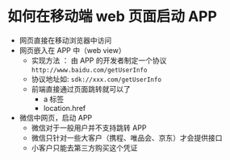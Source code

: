 # 如何在移动端 web 页面启动 APP

- 网页直接在移动浏览器中访问
- 网页嵌入在 APP 中（web view）
  - 实现方法 ： 由 APP 的开发者制定一个协议
    `http://www.baidu.com/getUserInfo`
  - 协议地址如: `sdk://xxx.com/getUserInfo`
  - 前端直接通过页面跳转就可以了
    - a 标签
    - location.href
- 微信中网页，启动 APP
  - 微信对于一般用户并不支持跳转 APP
  - 微信只针对一些大客户（携程、唯品会、京东）才会提供接口
  - 小客户只能去第三方购买这个凭证
